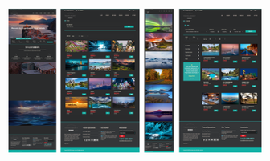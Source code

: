![](https://github.com/zoiiiiii/travel-website/blob/master/travel/img/%E5%89%8D%E5%8F%B0%E7%95%8C%E9%9D%A2.png)
